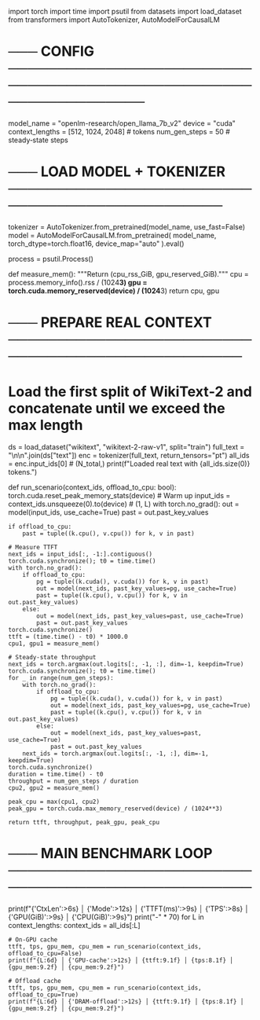 
import torch
import time
import psutil
from datasets import load_dataset
from transformers import AutoTokenizer, AutoModelForCausalLM

# ─── CONFIG ────────────────────────────────────────────────────────────────
model_name     = "openlm-research/open_llama_7b_v2"
device         = "cuda"
context_lengths = [512, 1024, 2048]  # tokens
num_gen_steps  = 50   # steady‑state steps

# ─── LOAD MODEL + TOKENIZER ───────────────────────────────────────────────
tokenizer = AutoTokenizer.from_pretrained(model_name, use_fast=False)
model     = AutoModelForCausalLM.from_pretrained(
    model_name,
    torch_dtype=torch.float16,
    device_map="auto"
).eval()

process = psutil.Process()

def measure_mem():
    """Return (cpu_rss_GiB, gpu_reserved_GiB)."""
    cpu = process.memory_info().rss / (1024**3)
    gpu = torch.cuda.memory_reserved(device) / (1024**3)
    return cpu, gpu

# ─── PREPARE REAL CONTEXT ─────────────────────────────────────────────────
# Load the first split of WikiText‑2 and concatenate until we exceed the max length
ds = load_dataset("wikitext", "wikitext-2-raw-v1", split="train")
full_text = "\n\n".join(ds["text"])
enc = tokenizer(full_text, return_tensors="pt")
all_ids = enc.input_ids[0]  # (N_total,)
print(f"Loaded real text with {all_ids.size(0)} tokens.")

def run_scenario(context_ids, offload_to_cpu: bool):
    torch.cuda.reset_peak_memory_stats(device)
    # Warm up
    input_ids = context_ids.unsqueeze(0).to(device)  # (1, L)
    with torch.no_grad():
        out = model(input_ids, use_cache=True)
        past = out.past_key_values

    if offload_to_cpu:
        past = tuple((k.cpu(), v.cpu()) for k, v in past)

    # Measure TTFT
    next_ids = input_ids[:, -1:].contiguous()
    torch.cuda.synchronize(); t0 = time.time()
    with torch.no_grad():
        if offload_to_cpu:
            pg = tuple((k.cuda(), v.cuda()) for k, v in past)
            out = model(next_ids, past_key_values=pg, use_cache=True)
            past = tuple((k.cpu(), v.cpu()) for k, v in out.past_key_values)
        else:
            out = model(next_ids, past_key_values=past, use_cache=True)
            past = out.past_key_values
    torch.cuda.synchronize()
    ttft = (time.time() - t0) * 1000.0
    cpu1, gpu1 = measure_mem()

    # Steady‑state throughput
    next_ids = torch.argmax(out.logits[:, -1, :], dim=-1, keepdim=True)
    torch.cuda.synchronize(); t0 = time.time()
    for _ in range(num_gen_steps):
        with torch.no_grad():
            if offload_to_cpu:
                pg = tuple((k.cuda(), v.cuda()) for k, v in past)
                out = model(next_ids, past_key_values=pg, use_cache=True)
                past = tuple((k.cpu(), v.cpu()) for k, v in out.past_key_values)
            else:
                out = model(next_ids, past_key_values=past, use_cache=True)
                past = out.past_key_values
        next_ids = torch.argmax(out.logits[:, -1, :], dim=-1, keepdim=True)
    torch.cuda.synchronize()
    duration = time.time() - t0
    throughput = num_gen_steps / duration
    cpu2, gpu2 = measure_mem()

    peak_cpu = max(cpu1, cpu2)
    peak_gpu = torch.cuda.max_memory_reserved(device) / (1024**3)

    return ttft, throughput, peak_gpu, peak_cpu

# ─── MAIN BENCHMARK LOOP ──────────────────────────────────────────────────
print(f"{'CtxLen':>6s} │ {'Mode':>12s} │ {'TTFT(ms)':>9s} │ {'TPS':>8s} │ {'GPU(GiB)':>9s} │ {'CPU(GiB)':>9s}")
print("-" * 70)
for L in context_lengths:
    context_ids = all_ids[:L]

    # On‑GPU cache
    ttft, tps, gpu_mem, cpu_mem = run_scenario(context_ids, offload_to_cpu=False)
    print(f"{L:6d} │ {'GPU-cache':>12s} │ {ttft:9.1f} │ {tps:8.1f} │ {gpu_mem:9.2f} │ {cpu_mem:9.2f}")

    # Offload cache
    ttft, tps, gpu_mem, cpu_mem = run_scenario(context_ids, offload_to_cpu=True)
    print(f"{L:6d} │ {'DRAM-offload':>12s} │ {ttft:9.1f} │ {tps:8.1f} │ {gpu_mem:9.2f} │ {cpu_mem:9.2f}")
